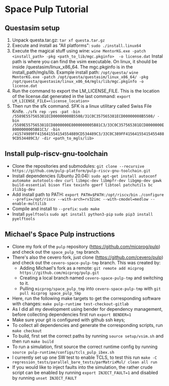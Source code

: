  # Space Pulp Tutorial
  ## Questasim setup
  1.  Unpack questa.tar.gz:
  `tar xf questa.tar.gz`
  2. Execute and install as "All platforms":
  `sudo ./install.linux64`
  3. Execute the magical stuff using wine:
  `wine MentorKG.exe -patch <install_path> -pkg <path_to_lib/mgc.pkginfo>  -o license.dat`
  Instal path is where you can find the vsim executable. On linux, it should be inside /questasim/linux_x86_64. The mgc.pkginfo is in the install_path/mgls/lib.
  Example install path: `/opt/questa/`
  `wine MentorKG.exe -patch /opt/questa/questasim/linux_x86_64/ -pkg /opt/questa/questasim/linux_x86_64/mgls/lib/mgc.pkginfo -o license.dat` 
  4. Run the command to export the LM_LICENSE_FILE. This is the location of the license.dat generated in the last command:
  `export LM_LICENSE_FILE=<license_location>`
  5. Then run the sfk command. SFK is a linux utilitary called Swiss File Knife.
  `./sfk rep -yes -pat -bin /5589E557565381ECD00000008B5508/31C0C357565381ECD00000008B5508/ -bin /5589E557565381ECD8000000E8000000005B81C3/33C0C357565381ECD8000000E8000000005B81C3/ -bin /41574989FF415641554154554889CD534489C3/33C0C389FF415641554154554889CD534489C3/ -dir <path_to_mgls/lib>`

  ## Install pulp-riscv-gnu-toolchain
  - Clone the repositories and submodules:
  `git clone --recursive https://github.com/pulp-platform/pulp-riscv-gnu-toolchain.git`
  - Install dependencies (Ubuntu 20.04):
  `sudo apt-get install autoconf automake autotools-dev curl libmpc-dev libmpfr-dev libgmp-dev gawk
  build-essential bison flex texinfo gperf libtool patchutils bc zlib1g-dev`
  - Add install path to PATH:
  `export PATH=$PATH:/opt/riscv/bin`
  `./configure --prefix=/opt/riscv --with-arch=rv32imc --with-cmodel=medlow --enable-multilib`
  - Compile and install to `--prefix`:
  `sudo make`
  - Install `pyelftools`
  `sudo apt install python3-pip`
  `sudo pip3 install pyelftools`
 
  ## Michael's Space Pulp instructions
  - Clone my fork of the `pulp` repository (https://github.com/micprog/pulp) and check out the `space_pulp_tmp` branch.
  - There's also the cevero fork, just clone (https://github.com/cevero/pulp) and check out the `cevero-space-pulp-tmp` branch. This was created by:
      - Adding Michael's fork as a remote: `git remote add micprog https://github.com/micprog/pulp.git`
      - Creating a local branch named `cevero-space-pulp-tmp` and switching to it.
      - Pulling `micprog/space_pulp_tmp` into `cevero-space-pulp-tmp` with `git pull micprog space_pulp_tmp`
  - Here, run the following make targets to get the corresponding software with changes:
  `make pulp-runtime test-checkout-gitlab`
  - As I did all my development using bender for dependency management, before collecting
  dependencies first run `export BENDER=1`
  - Make sure your git is configured with github ssh keys;
  - To collect all dependencies and generate the corresponding scripts, run `make checkout`
  - To build, first set the correct paths by running `source setup/vsim.sh` and then run `make build`
  - To run a simulation, first source the correct runtime config by running
  `source pulp-runtime/configs/tcls_pulp_ibex.sh`
  - I currently set up one SW test to enable TCLS, to test this run `make -C regression_tests/parallel_bare_tests/parMatrixMul/ clean all run`
  - If you would like to inject faults into the simulation, the rather crude script can be enabled by
  running `export INJECT_FAULT=1` and disabled by running `unset INJECT_FAULT`